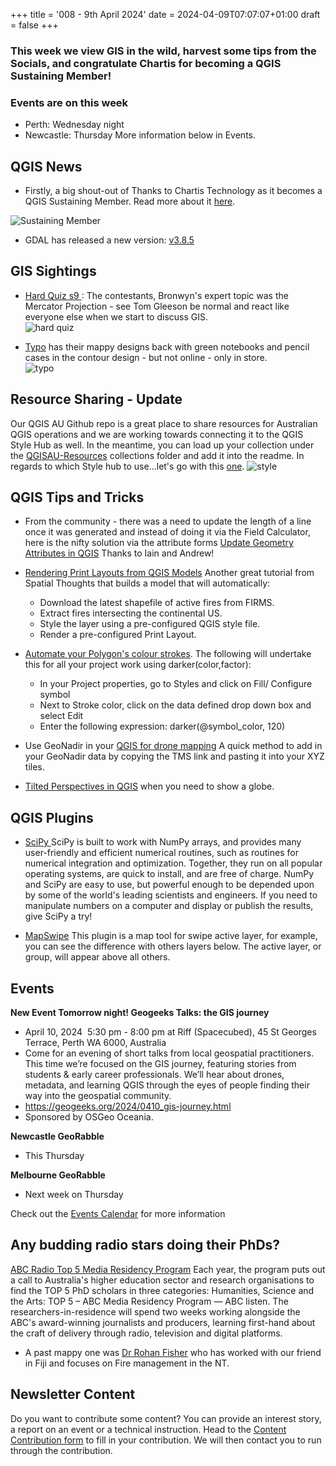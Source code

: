 +++
title = '008 - 9th April 2024'
date = 2024-04-09T07:07:07+01:00
draft = false
+++

### This week we view GIS in the wild, harvest some tips from the Socials, and congratulate Chartis for becoming a QGIS Sustaining Member!
### Events are on this week
- Perth: Wednesday night
- Newcastle: Thursday
More information below in Events.

## QGIS News
- Firstly, a big shout-out of Thanks to Chartis Technology as it becomes a QGIS Sustaining Member. Read more about it [here](https://chartistechnology.com/proud-sustaining-members-of-the-qgis-project).  
<img src="assets/img/qgis_small_sustaining-member_2024_highres-4-878x1024.png" alt="Sustaining Member">

- GDAL has released a new version: [v3.8.5](https://github.com/OSGeo/gdal/blob/v3.8.5/NEWS.md)

## GIS Sightings
- [Hard Quiz s9 ](https://www.google.com/url?sa=t&source=web&rct=j&opi=89978449&url=https://iview.abc.net.au/show/hard-quiz/series/9/video/LE2231V008S00&ved=2ahUKEwjcxLquybOFAxX11TQHHTsuDWoQwqsBegQIChAE&usg=AOvVaw3e3ZTLtvdS14DNLn7lY4uR): The contestants, Bronwyn's expert topic was the Mercator Projection - see Tom Gleeson be normal and react like everyone else when we start to discuss GIS.  
![hard quiz](/assets/img/hardquiz.png)

- [Typo](d) has their mappy designs back with green  notebooks and pencil cases in the contour design - but not online - only in store.  
![typo](/assets/img/typo.png)

## Resource Sharing - Update
Our QGIS AU Github repo is a great place to share resources for Australian QGIS operations and we are working towards connecting it to the QGIS Style Hub as well. In the meantime, you can load up your collection under the [QGISAU-Resources](https://github.com/qgisau/QGISAU-Resources) collections folder and add it into the readme.
In regards to which Style hub to use...let's go with this [one](https://plugins.qgis.org/styles/).
![style](/assets/img/style.png)

## QGIS Tips and Tricks
- From the community - there was a need to update the length of a line once it was generated and instead of doing it via the Field Calculator, here is the nifty solution via the attribute forms [Update Geometry Attributes in QGIS](https://gis.stackexchange.com/questions/389709/automatically-updating-geometry-attributes-in-qgis-without-using-virtual-fields) Thanks to Iain and Andrew!

- [Rendering Print Layouts from QGIS Models](https://spatialthoughts.com/2024/04/08/rendering-print-layouts/) Another great tutorial from Spatial Thoughts that builds a model that will automatically:
  - Download the latest shapefile of active fires from FIRMS.
  - Extract fires intersecting the continental US.
  - Style the layer using a pre-configured QGIS style file.
  - Render a pre-configured Print Layout.

- [Automate your Polygon's colour strokes](https://x.com/helenmakesmaps/status/1745834461164347676). The following will undertake this for all your project work using darker(color,factor):
  - In your Project properties, go to Styles and click on Fill/ Configure symbol
  - Next to Stroke color, click on the data defined drop down box and select Edit
  - Enter the following expression: darker(@symbol_color, 120)

- Use GeoNadir in your [QGIS for drone mapping](https://x.com/GeoNadirAu/status/1777456432117411884)  A quick method to add in your GeoNadir data by copying the TMS link and pasting it into your XYZ tiles.

- [Tilted Perspectives in QGIS](https://proj.org/en/9.4/operations/projections/tpers.html) when you need to show a globe.

## QGIS Plugins
- [SciPy ](https://docs.scipy.org/doc/scipy/index.html) SciPy is built to work with NumPy arrays, and provides many  user-friendly and efficient numerical routines, such as routines for  numerical integration and optimization. Together, they run on all  popular operating systems, are quick to install, and are free of charge.  NumPy and SciPy are easy to use, but powerful enough to be depended  upon by some of the world's leading scientists and engineers. If you  need to manipulate numbers on a computer and display or publish the  results, give SciPy a try!

- [MapSwipe](https://github.com/lmotta/mapswipetool_plugin) This plugin is a map tool for swipe active layer, for example, you can see the difference with others layers below. The active layer, or group, will appear above all others.

## Events
**New Event Tomorrow night! Geogeeks Talks: the GIS journey**
- April 10, 2024  5:30 pm - 8:00 pm at Riff (Spacecubed), 45 St Georges Terrace, Perth WA 6000, Australia
- Come for an evening of short talks from local geospatial practitioners. This time we’re focused on the GIS journey, featuring stories from  students & early career professionals. We’ll hear about drones,  metadata, and learning QGIS through the eyes of people finding their way  into the geospatial community.
- https://geogeeks.org/2024/0410_gis-journey.html
- Sponsored by OSGeo Oceania.

**Newcastle GeoRabble**
- This Thursday

**Melbourne GeoRabble**
  - Next week on Thursday

Check out the [Events Calendar](https://qgis-australia.org/events/) for more information

## Any budding radio stars doing their PhDs?
[ABC Radio Top 5 Media Residency Program](https://www.abc.net.au/listen/programs/top5/the-abc-is-seeking-australia-s-best-and-brightest-young-minds/103465016) Each year, the program puts out a call to Australia's higher  education sector and research organisations to find the TOP 5 PhD  scholars in three categories: Humanities, Science and the Arts: TOP 5 – ABC Media Residency Program — ABC listen. The  researchers-in-residence will spend two weeks working alongside the  ABC's award-winning journalists and producers, learning first-hand about  the craft of delivery through radio, television and digital platforms.
- A past mappy one was [Dr Rohan Fisher](https://www.abc.net.au/listen/programs/futuretense/people-have-to-solve-the-climate-crisis-technology-no-answer/102897170) who has worked with our friend in Fiji and focuses on Fire management in the NT.

## Newsletter Content
Do you want to contribute some content? You can provide an interest story, a report on an event or a technical instruction. Head to the [Content Contribution form](https://forms.gle/2DPXq5Y8wqnc7KhS8) to fill in your contribution. We will then contact you to run through the contribution.
